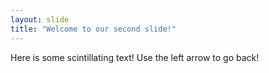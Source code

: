 ```yaml
---
layout: slide
title: "Welcome to our second slide!"
---
```

Here is some scintillating text!
Use the left arrow to go back!
